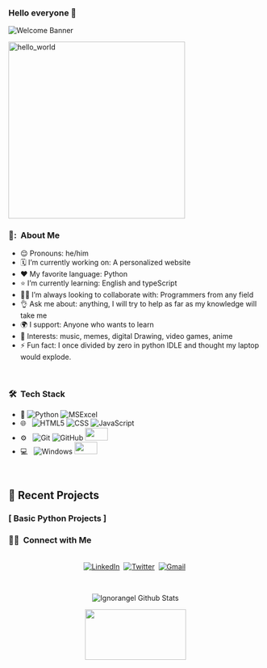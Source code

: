 ### Hello everyone 👋
![Welcome Banner](banner.gif)

<img align="center" height="350px" alt="hello_world" src="https://c.tenor.com/mGgWY8RkgYMAAAAC/hello-world.gif" />
<p>
  
</p>

<h3> 🧑: &nbsp;About Me </h3>

- 😌 Pronouns: he/him 
- 🗓 I’m currently working on: A personalized website 
- :heart: My favorite language: Python
- ⭐ I’m currently learning: English and typeScript
- 👨‍💻 I’m always looking to collaborate with: Programmers from any field
- 👌 Ask me about: anything, I will try to help as far as my knowledge will take me
- 🌍 I support: Anyone who wants to learn
- 🤍 Interests: music, memes, digital Drawing, video games, anime
- ⚡ Fun fact: I once divided by zero in python IDLE and thought my laptop would explode.

<br/>

<h3> 🛠 &nbsp;Tech Stack</h3>

- :space_invader:
  ![Python](https://img.shields.io/badge/Python-14354C?style=for-the-badge&logo=python&logoColor=white)
  ![MSExcel](https://img.shields.io/badge/Microsoft_Excel-217346?style=for-the-badge&logo=microsoft-excel&logoColor=white) 
- 🌐 &nbsp;
  ![HTML5](https://img.shields.io/badge/HTML5-E34F26?style=for-the-badge&logo=html5&logoColor=white)
  ![CSS](https://img.shields.io/badge/CSS-239120?&style=for-the-badge&logo=css3&logoColor=white)
  ![JavaScript](https://img.shields.io/badge/JavaScript-323330?style=for-the-badge&logo=javascript&logoColor=F7DF1E)
- ⚙️ &nbsp;
  ![Git](https://img.shields.io/badge/Git-F05032?style=for-the-badge&logo=git&logoColor=white)
  ![GitHub](https://img.shields.io/badge/GitHub-100000?style=for-the-badge&logo=github&logoColor=white)
  <img width="45px" height= "25px" 
src="https://cdn.jsdelivr.net/gh/devicons/devicon/icons/vscode/vscode-original.svg" />
- 💻 &nbsp;
  ![Windows](https://img.shields.io/badge/Windows-0078D6?style=for-the-badge&logo=windows&logoColor=white)
  <img width="45px" height= "24px" src="https://cdn.jsdelivr.net/gh/devicons/devicon/icons/android/android-original.svg" />
<br/>

<p>

## 📝 Recent Projects
### [ Basic Python Projects ]
</p>


<h3> 🤝🏻 &nbsp;Connect with Me </h3> 

<p align="center">
<br>
<a href="https://www.linkedin.com/in/angel-silva-contreras-379662276/"><img src="https://img.shields.io/badge/linkedin-%230077B5.svg?&style=for-the-badge&logo=linkedin&logoColor=white" alt="LinkedIn" /></a>&nbsp;
<a href="https://twitter.com/ignorangel"><img src="https://img.shields.io/badge/Twitter-1DA1F2?style=for-the-badge&logo=twitter&logoColor=white" alt="Twitter" /></a>&nbsp;
<a href="mailto:silvaangelgabriel1@gmail.com?subject=Hola%20Jiji"><img src="https://img.shields.io/badge/gmail-%23D14836.svg?&style=for-the-badge&logo=gmail&logoColor=white" alt="Gmail"/></a>&nbsp;
<!--<a href="https://kkvanonymous.github.io/"><img alt="Website" src="https://img.shields.io/website?style=for-the-badge&up_message=portfolio&url=https%3A%2F%2Fkkvanonymous.github.io%2F"></a>-->
</p>



<br/> 
<p align="center">
  <img alt="Ignorangel Github Stats" src="https://github-readme-stats.vercel.app/api?username=ignorangel&show_icons=true&theme=radical">
</p>

<p align="center">
  <img width="200" height="100" src="https://math.sun.ac.za/prodinger/thanks.gif">
</p>

</p>
<br/>
